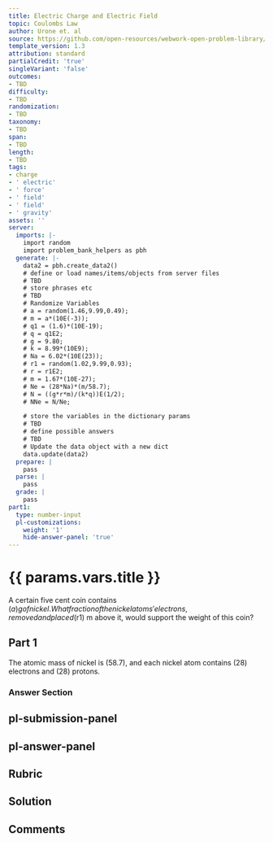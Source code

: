 ```yaml
---
title: Electric Charge and Electric Field
topic: Coulombs Law
author: Urone et. al
source: https://github.com/open-resources/webwork-open-problem-library/tree/master/Contrib/BrockPhysics/College_Physics_Urone/18.Electric_Field/18-03.Coulombs_Law/NU_U17_18_03_014.pg
template_version: 1.3
attribution: standard
partialCredit: 'true'
singleVariant: 'false'
outcomes:
- TBD
difficulty:
- TBD
randomization:
- TBD
taxonomy:
- TBD
span:
- TBD
length:
- TBD
tags:
- charge
- ' electric'
- ' force'
- ' field'
- ' field'
- ' gravity'
assets: ''
server:
  imports: |-
    import random
    import problem_bank_helpers as pbh
  generate: |-
    data2 = pbh.create_data2()
    # define or load names/items/objects from server files
    # TBD
    # store phrases etc
    # TBD
    # Randomize Variables
    # a = random(1.46,9.99,0.49);
    # m = a*(10E(-3));
    # q1 = (1.6)*(10E-19);
    # q = q1E2;
    # g = 9.80;
    # k = 8.99*(10E9);
    # Na = 6.02*(10E(23));
    # r1 = random(1.02,9.99,0.93);
    # r = r1E2;
    # m = 1.67*(10E-27);
    # Ne = (28*Na)*(m/58.7);
    # N = ((g*r*m)/(k*q))E(1/2);
    # NNe = N/Ne;

    # store the variables in the dictionary params
    # TBD
    # define possible answers
    # TBD
    # Update the data object with a new dict
    data.update(data2)
  prepare: |
    pass
  parse: |
    pass
  grade: |
    pass
part1:
  type: number-input
  pl-customizations:
    weight: '1'
    hide-answer-panel: 'true'
---
```


# {{ params.vars.title }} 


A certain five cent coin contains ($a) g of nickel. What fraction of the nickel atoms' electrons, removed and placed ($r1) m above it, would support the weight of this coin?

## Part 1 
The atomic mass of nickel is (58.7), and each nickel atom contains (28) electrons and (28) protons. 


 ### Answer Section


## pl-submission-panel 


## pl-answer-panel 


## Rubric 


## Solution 


## Comments 


